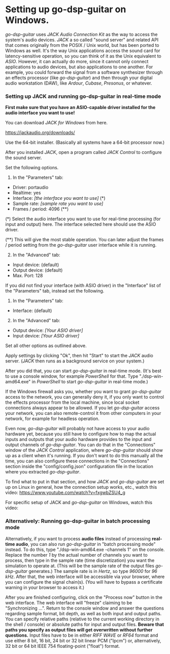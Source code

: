 # Setting up go-dsp-guitar on Windows.

*go-dsp-guitar* uses *JACK Audio Connection Kit* as the way to access the system's audio devices. *JACK* a so called "sound server" and related API that comes originally from the POSIX / Unix world, but has been ported to Windows as well. It's the way Unix applications access the sound card for latency-sensitive operation, so you can think of it as the Unix equivalent to *ASIO*. However, it can actually do more, since it cannot only connect applications to audio devices, but also applications to one another. For example, you could forward the signal from a software synthesizer through an effects processor (like *go-dsp-guitar*) and then through your digital audio workstation (DAW), like *Ardour*, *Cubase*, *Presonus*, or whatever.

### Setting up JACK and running go-dsp-guitar in real-time mode

**First make sure that you have an ASIO-capable driver installed for the audio interface you want to use!**

You can download *JACK for Windows* from here.

https://jackaudio.org/downloads/

Use the 64-bit installer. (Basically all systems have a 64-bit processor now.)

After you installed *JACK*, open a program called *JACK Control* to configure the sound server.

Set the following options.

1. In the "Parameters" tab:

- Driver: portaudio
- Realtime: yes
- Interface: *[the interface you want to use]* (*)
- Sample rate: *[sample rate you want to use]*
- Frames / period: 4096 (**)

(*) Select the audio interface you want to use for real-time processing (for input and output) here. The interface selected here should use the ASIO driver.

(**) This will give the most stable operation. You can later adjust the frames / period setting from the *go-dsp-guitar* user interface while it is running.

2. In the "Advanced" tab:

- Input device: (default)
- Output device: (default)
- Max. Port: 128

If you did not find your interface (with ASIO driver) in the "Interface" list of the "Parameters" tab, instead set the following.

1. In the "Parameters" tab:

- Interface: (default)

2. In the "Advanced" tab:

- Output device: *[Your ASIO driver]*
- Input device: *[Your ASIO driver]*

Set all other options as outlined above.

Apply settings by clicking "Ok", then hit "Start" to start the *JACK* audio server. (*JACK* then runs as a background service on your system.)

After you did that, you can start *go-dsp-guitar* in real-time mode. (It's best to use a console window, for example *PowerShell* for that. Type "./dsp-win-amd64.exe" in *PowerShell* to start *go-dsp-guitar* in real-time mode.)

If the Windows firewall asks you, whether you want to grant *go-dsp-guitar* access to the network, you can generally deny it, if you only want to control the effects processor from the local machine, since local socket connections always appear to be allowed. If you let *go-dsp-guitar* access your network, you can also remote-control it from other computers in your network, for example for headless operation.

Even now, *go-dsp-guitar* will probably not have access to your audio hardware yet, because you still have to configure how to map the actual inputs and outputs that your audio hardware provides to the input and output channels of *go-dsp-guitar*. You can do that in the "Connections" window of the *JACK Control* application, where *go-dsp-guitar* should show up as a client when it's running. If you don't want to do this manually all the time, you can also configure these connections in the "Connections" section inside the "config/config.json" configuration file in the location where you extracted *go-dsp-guitar*.

To find what to put in that section, and how *JACK* and *go-dsp-guitar* are set up on Linux in general, how the connection setup works, etc., watch this video: https://www.youtube.com/watch?v=fxgwbZSU4_g

For specific setup of JACK and *go-dsp-guitar* on Windows, watch this video: 

### Alternatively: Running go-dsp-guitar in batch processing mode

Alternatively, if you want to process **audio files** instead of processing **real-time audio**, you can also run *go-dsp-guitar* in "batch processing mode" instead. To do this, type "./dsp-win-amd64.exe -channels 1" on the console. Replace the number *1* by the actual number of channels you want to process, then type in the sample rate (time discretization) you want the simulation to operate at. (This will be the sample rate of the output files *go-dsp-guitar* generates.) The sample rate is in *Hertz*, so type *96000* for *96 kHz*. After that, the web interface will be accessible via your browser, where you can configure the signal chain(s). (You will have to bypass a certificate warning in your browser to access it.)

After you are finished configuring, click on the "Process now" button in the web interface. The web interface will "freeze" claiming to be "Synchronizing ...". Return to the console window and answer the questions regarding sample format, bit depth, as well as both input and output paths. You can specify relative paths (relative to the current working directory in the shell / console) or absolute paths for input and output files. **Beware that paths you specify as output files will get overwritten without further questions.** Input files have to be in either *RIFF WAVE* or *RF64* format and use either 8 bit, 16 bit, 24 bit or 32 bit linear PCM ("lpcm") or, alternatively, 32 bit or 64 bit IEEE 754 floating-point ("float") format.
